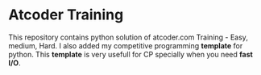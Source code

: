 # Atcoder Training

This repository contains python solution of atcoder.com Training - Easy, medium, Hard. I also added my competitive programming **template** for python. This **template** is very usefull for CP specially when you need **fast I/O**.
